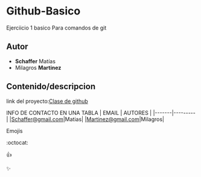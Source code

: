 # Github-Basico
Ejerciicio 1 basico Para comandos de git

## Autor
* **Schaffer** Matías 
* Milagros **Martinez**

## Contenido/descripcion

link del proyecto:[Clase de github](https://ucc-tallerdesarrolloweb.github.io/filminas/U1_git_avanzado.html#/13)

INFO DE CONTACTO EN UNA TABLA
| EMAIL | AUTORES |
|-------|---------|
|Schaffer@gmail.com|Matias|
|Martinez@gmail.com|Milagros|

Emojis

:octocat:

:+1:

:sparkles:








